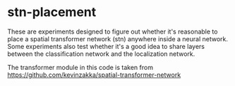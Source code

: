 # stn-placement

These are experiments designed to figure out whether it's reasonable to place a spatial transformer network (stn) anywhere inside a neural network.
Some experiments also test whether it's a good idea to share layers between the classification network and the localization network.

The transformer module in this code is taken from https://github.com/kevinzakka/spatial-transformer-network

